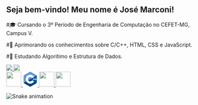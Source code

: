 ## Seja bem-vindo! Meu nome é José Marconi! 

#🎓 Cursando o 3º Período de Engenharia de Computação no CEFET-MG, Campus V.
<p> <p>
  
#🚀 Aprimorando os conhecimentos sobre C/C++, HTML, CSS e JavaScript.
<p> <p>
   
#📖 Estudando Algoritimo e Estrutura de Dados.

<div>
  
<a href="https://github.com/josemarconi">
<img height="180em" src="https://github-readme-stats.vercel.app/api/top-langs/?username=josemarconi&layout=compact&langs_count=7&theme=dracula"/>
<img height="180em" src="https://github-readme-stats.vercel.app/api?username=josemarconi&show_icons=true&theme=dracula&include_all_commits=true&count_public=true"/>
  
  </div>
  </div>
  </div>
 
<div align = "left"> 
  <img height="40px" width="40px" src="https://cdn.jsdelivr.net/gh/devicons/devicon/icons/c/c-original.svg" />
  <img height="40px" width="40px" src="imagens/c-.png"/> 
  <img height="40px" width="40px" src="https://cdn.jsdelivr.net/gh/devicons/devicon/icons/css3/css3-original.svg" />
  <img height="40px" width="40px"src="https://cdn.jsdelivr.net/gh/devicons/devicon/icons/html5/html5-original.svg" />

</a>
</div>

  
![Snake animation](https://github.com/josemarconi/josemarconi/blob/output/github-contribution-grid-snake.svg)
